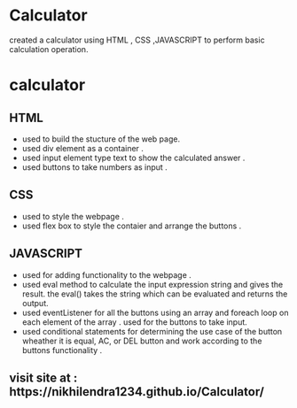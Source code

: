 # Calculator
created a calculator using HTML , CSS ,JAVASCRIPT to perform basic calculation operation.
<h1>calculator</h1>
<h2>HTML</h2>
<ul>
  <li>used to build the stucture of the web page.</li>
  <li>used div element as a container .</li>
  <li>used input element type text to show the calculated answer .</li>
  <li>used buttons to take numbers as input .</li>
</ul>
<h2>CSS</h2>
<ul>
  <li>used to style the webpage .</li>
  <li>used flex box to style the contaier and arrange the buttons .</li>
</ul>
<h2>JAVASCRIPT</h2>
<ul>
  <li>used for adding functionality to the webpage .</li>
  <li>used eval method to calculate the input expression string and gives the result. the eval() takes the string which can be evaluated and returns the output.</li>
  <li>used eventListener for all the buttons using an array and foreach loop on each element of the array . used for the buttons to take input. </li>
  <li>used conditional statements for determining the use case of the button wheather it is equal, AC, or DEL button and work according to the buttons functionality .</li>
</ul>
<h2>visit site at : https://nikhilendra1234.github.io/Calculator/ </h2>
